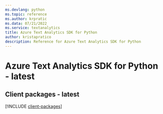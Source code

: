```yaml
---
ms.devlang: python
ms.topic: reference
ms.author: krpratic
ms.data: 07/21/2022
ms.service: textanalytics
title: Azure Text Analytics SDK for Python
author: kristapratico
description: Reference for Azure Text Analytics SDK for Python
---
```

# Azure Text Analytics SDK for Python - latest

## Client packages - latest
[!INCLUDE [client-packages](text-analytics-client-index.md)]